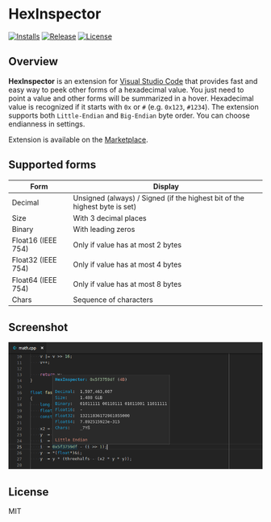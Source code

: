 # HexInspector

[![Installs](https://img.shields.io/visual-studio-marketplace/i/mateuszchudyk.hexinspector.svg?colorB=blue&style=for-the-badge)](https://marketplace.visualstudio.com/items?itemName=mateuszchudyk.hexinspector)
[![Release](https://img.shields.io/github/release/mateuszchudyk/vscode-hexinspector.svg?colorB=blue&style=for-the-badge)](https://github.com/mateuszchudyk/vscode-hexinspector/releases)
[![License](https://img.shields.io/badge/LIcense-MIT-blue.svg?colorB=blue&style=for-the-badge)](./LICENSE)

## Overview

**HexInspector** is an extension for [Visual Studio Code] that provides fast and easy way to peek other forms of a hexadecimal value. You just need to point a value and other forms will be summarized in a hover. Hexadecimal value is recognized if it starts with `0x` or `#` (e.g. `0x123`, `#1234`). The extension supports both `Little-Endian` and `Big-Endian` byte order. You can choose endianness in settings.

Extension is available on the [Marketplace].

## Supported forms

| Form               | Display                                                                      |
|--------------------|------------------------------------------------------------------------------|
| Decimal            | Unsigned (always) / Signed (if the highest bit of the highest byte is set)   |
| Size               | With 3 decimal places                                                        |
| Binary             | With leading zeros                                                           |
| Float16 (IEEE 754) | Only if value has at most 2 bytes                                            |
| Float32 (IEEE 754) | Only if value has at most 4 bytes                                            |
| Float64 (IEEE 754) | Only if value has at most 8 bytes                                            |
| Chars              | Sequence of characters                                                       |

## Screenshot

![](images/screenshot.png)

## License

MIT



[Visual Studio Code]: https://code.visualstudio.com/
[Marketplace]: https://marketplace.visualstudio.com/items?itemName=mateuszchudyk.hexinspector

